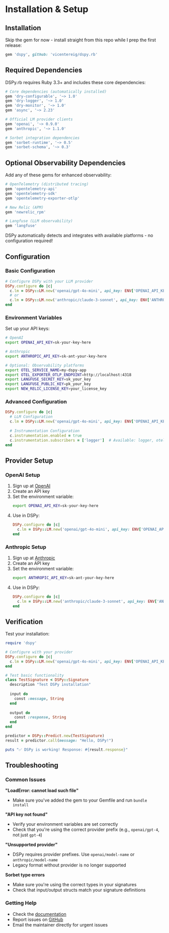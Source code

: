 # Installation & Setup

## Installation

Skip the gem for now - install straight from this repo while I prep the first release:

```ruby
gem 'dspy', github: 'vicentereig/dspy.rb'
```

## Required Dependencies

DSPy.rb requires Ruby 3.3+ and includes these core dependencies:

```ruby
# Core dependencies (automatically installed)
gem 'dry-configurable', '~> 1.0'
gem 'dry-logger', '~> 1.0'
gem 'dry-monitor', '~> 1.0'
gem 'async', '~> 2.23'

# Official LM provider clients
gem 'openai', '~> 0.9.0'
gem 'anthropic', '~> 1.1.0'

# Sorbet integration dependencies
gem 'sorbet-runtime', '~> 0.5'
gem 'sorbet-schema', '~> 0.3'
```

## Optional Observability Dependencies

Add any of these gems for enhanced observability:

```ruby
# OpenTelemetry (distributed tracing)
gem 'opentelemetry-api'
gem 'opentelemetry-sdk'
gem 'opentelemetry-exporter-otlp'

# New Relic (APM)
gem 'newrelic_rpm'

# Langfuse (LLM observability) 
gem 'langfuse'
```

DSPy automatically detects and integrates with available platforms - no configuration required!

## Configuration

### Basic Configuration

```ruby
# Configure DSPy with your LLM provider
DSPy.configure do |c|
  c.lm = DSPy::LM.new('openai/gpt-4o-mini', api_key: ENV['OPENAI_API_KEY'])
  # or
  c.lm = DSPy::LM.new('anthropic/claude-3-sonnet', api_key: ENV['ANTHROPIC_API_KEY'])
end
```

### Environment Variables

Set up your API keys:

```bash
# OpenAI
export OPENAI_API_KEY=sk-your-key-here

# Anthropic
export ANTHROPIC_API_KEY=sk-ant-your-key-here

# Optional: Observability platforms
export OTEL_SERVICE_NAME=my-dspy-app
export OTEL_EXPORTER_OTLP_ENDPOINT=http://localhost:4318
export LANGFUSE_SECRET_KEY=sk_your_key
export LANGFUSE_PUBLIC_KEY=pk_your_key
export NEW_RELIC_LICENSE_KEY=your_license_key
```

### Advanced Configuration

```ruby
DSPy.configure do |c|
  # LLM Configuration
  c.lm = DSPy::LM.new('openai/gpt-4o-mini', api_key: ENV['OPENAI_API_KEY'])
  
  # Instrumentation Configuration
  c.instrumentation.enabled = true
  c.instrumentation.subscribers = ['logger']  # Available: logger, otel, newrelic, langfuse
end
```

## Provider Setup

### OpenAI Setup

1. Sign up at [OpenAI](https://openai.com/)
2. Create an API key
3. Set the environment variable:
   ```bash
   export OPENAI_API_KEY=sk-your-key-here
   ```
4. Use in DSPy:
   ```ruby
   DSPy.configure do |c|
     c.lm = DSPy::LM.new('openai/gpt-4o-mini', api_key: ENV['OPENAI_API_KEY'])
   end
   ```

### Anthropic Setup

1. Sign up at [Anthropic](https://console.anthropic.com/)
2. Create an API key
3. Set the environment variable:
   ```bash
   export ANTHROPIC_API_KEY=sk-ant-your-key-here
   ```
4. Use in DSPy:
   ```ruby
   DSPy.configure do |c|
     c.lm = DSPy::LM.new('anthropic/claude-3-sonnet', api_key: ENV['ANTHROPIC_API_KEY'])
   end
   ```

## Verification

Test your installation:

```ruby
require 'dspy'

# Configure with your provider
DSPy.configure do |c|
  c.lm = DSPy::LM.new('openai/gpt-4o-mini', api_key: ENV['OPENAI_API_KEY'])
end

# Test basic functionality
class TestSignature < DSPy::Signature
  description "Test DSPy installation"
  
  input do
    const :message, String
  end
  
  output do
    const :response, String
  end
end

predictor = DSPy::Predict.new(TestSignature)
result = predictor.call(message: "Hello, DSPy!")

puts "✅ DSPy is working! Response: #{result.response}"
```

## Troubleshooting

### Common Issues

**"LoadError: cannot load such file"**
- Make sure you've added the gem to your Gemfile and run `bundle install`

**"API key not found"**
- Verify your environment variables are set correctly
- Check that you're using the correct provider prefix (e.g., `openai/gpt-4`, not just `gpt-4`)

**"Unsupported provider"**
- DSPy requires provider prefixes. Use `openai/model-name` or `anthropic/model-name`
- Legacy format without provider is no longer supported

**Sorbet type errors**
- Make sure you're using the correct types in your signatures
- Check that input/output structs match your signature definitions

### Getting Help

- Check the [documentation](../README.md)
- Report issues on [GitHub](https://github.com/vicentereig/dspy.rb/issues)
- Email the maintainer directly for urgent issues